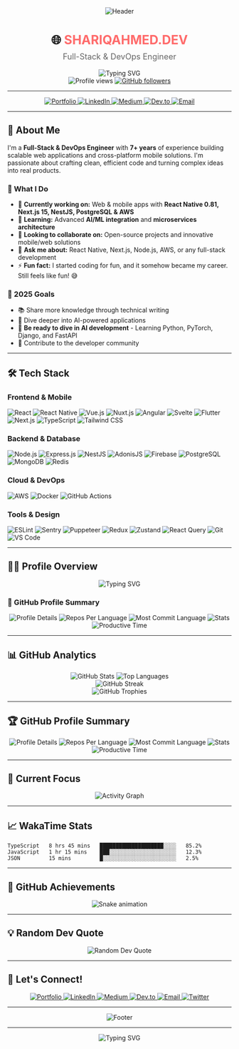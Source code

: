 <div align="center">
  <img src="https://capsule-render.vercel.app/api?type=waving&color=gradient&height=100&section=header" alt="Header" />
</div>

<div align="center">
  <h1>🌐 <a href="https://shariqahmed.dev" target="_blank" style="color: #FF6B6B; text-decoration: none;">SHARIQAHMED.DEV</a></h1>
  <p style="color: #666; font-size: 18px; margin-top: -10px;">Full-Stack & DevOps Engineer</p>
</div>

<div align="center">
  <img src="https://readme-typing-svg.herokuapp.com?font=Fira+Code&pause=1000&color=00D4FF&center=true&vCenter=true&width=500&lines=Hi+there%2C+I'm+Shariq+Ahmed+%F0%9F%91%8B;Full-Stack+%26+DevOps+Engineer;Building+scalable+web+%26+mobile+apps;Always+learning%2C+always+improving" alt="Typing SVG" />
</div>

<div align="center">
  <img src="https://komarev.com/ghpvc/?username=shariqahmed525&label=Profile%20views&color=0e75b6&style=flat" alt="Profile views" />
  <a href="https://github.com/shariqahmed525?tab=followers">
    <img src="https://img.shields.io/github/followers/shariqahmed525?label=Followers&style=social" alt="GitHub followers" />
  </a>
</div>

---

<div align="center">
  <a href="https://shariqahmed.dev">
    <img src="https://img.shields.io/badge/Portfolio-FF5722?style=for-the-badge&logo=todoist&logoColor=white" alt="Portfolio" />
  </a>
  <a href="https://linkedin.com/in/shariqahmed525">
    <img src="https://img.shields.io/badge/LinkedIn-0077B5?style=for-the-badge&logo=linkedin&logoColor=white" alt="LinkedIn" />
  </a>
  <a href="https://medium.com/@shariq.ahmed525">
    <img src="https://img.shields.io/badge/Medium-12100E?style=for-the-badge&logo=medium&logoColor=white" alt="Medium" />
  </a>
  <a href="https://dev.to/shariqahmed525">
    <img src="https://img.shields.io/badge/DEV.to-0A0A0A?style=for-the-badge&logo=dev.to&logoColor=white" alt="Dev.to" />
  </a>
  <a href="mailto:shariqahmed525@gmail.com">
    <img src="https://img.shields.io/badge/Email-D14836?style=for-the-badge&logo=gmail&logoColor=white" alt="Email" />
  </a>
</div>

---

## 🚀 About Me

I'm a **Full-Stack & DevOps Engineer** with **7+ years** of experience building scalable web applications and cross-platform mobile solutions. I'm passionate about crafting clean, efficient code and turning complex ideas into real products.

### 🎯 What I Do

- 🔭 **Currently working on:** Web & mobile apps with **React Native 0.81, Next.js 15, NestJS, PostgreSQL & AWS**
- 🌱 **Learning:** Advanced **AI/ML integration** and **microservices architecture**
- 👯 **Looking to collaborate on:** Open-source projects and innovative mobile/web solutions
- 💬 **Ask me about:** React Native, Next.js, Node.js, AWS, or any full-stack development
- ⚡ **Fun fact:** I started coding for fun, and it somehow became my career. Still feels like fun! 😅

### 🎯 2025 Goals

- 📚 Share more knowledge through technical writing
- 🤖 Dive deeper into AI-powered applications
- 🐍 **Be ready to dive in AI development** - Learning Python, PyTorch, Django, and FastAPI
- 🌟 Contribute to the developer community

---

## 🛠️ Tech Stack

### Frontend & Mobile

![React](https://img.shields.io/badge/React-20232A?style=for-the-badge&logo=react&logoColor=61DAFB)
![React Native](https://img.shields.io/badge/React_Native-20232A?style=for-the-badge&logo=react&logoColor=61DAFB)
![Vue.js](https://img.shields.io/badge/Vue.js-4FC08D?style=for-the-badge&logo=vue.js&logoColor=white)
![Nuxt.js](https://img.shields.io/badge/Nuxt.js-00DC82?style=for-the-badge&logo=nuxt.js&logoColor=white)
![Angular](https://img.shields.io/badge/Angular-DD0031?style=for-the-badge&logo=angular&logoColor=white)
![Svelte](https://img.shields.io/badge/Svelte-FF3E00?style=for-the-badge&logo=svelte&logoColor=white)
![Flutter](https://img.shields.io/badge/Flutter-02569B?style=for-the-badge&logo=flutter&logoColor=white)
![Next.js](https://img.shields.io/badge/Next.js-000000?style=for-the-badge&logo=nextdotjs&logoColor=white)
![TypeScript](https://img.shields.io/badge/TypeScript-007ACC?style=for-the-badge&logo=typescript&logoColor=white)
![Tailwind CSS](https://img.shields.io/badge/Tailwind_CSS-38B2AC?style=for-the-badge&logo=tailwind-css&logoColor=white)

### Backend & Database

![Node.js](https://img.shields.io/badge/Node.js-43853D?style=for-the-badge&logo=node.js&logoColor=white)
![Express.js](https://img.shields.io/badge/Express.js-404D59?style=for-the-badge&logo=express&logoColor=white)
![NestJS](https://img.shields.io/badge/NestJS-e0234e?style=for-the-badge&logo=nestjs&logoColor=white)
![AdonisJS](https://img.shields.io/badge/AdonisJS-220052?style=for-the-badge&logo=adonisjs&logoColor=white)
![Firebase](https://img.shields.io/badge/Firebase-FFCA28?style=for-the-badge&logo=firebase&logoColor=black)
![PostgreSQL](https://img.shields.io/badge/PostgreSQL-336791?style=for-the-badge&logo=postgresql&logoColor=white)
![MongoDB](https://img.shields.io/badge/MongoDB-4EA94B?style=for-the-badge&logo=mongodb&logoColor=white)
![Redis](https://img.shields.io/badge/Redis-D82C30?style=for-the-badge&logo=redis&logoColor=white)

### Cloud & DevOps

![AWS](https://img.shields.io/badge/AWS-232F3E?style=for-the-badge&logo=amazon-aws&logoColor=white)
![Docker](https://img.shields.io/badge/Docker-2496ED?style=for-the-badge&logo=docker&logoColor=white)
![GitHub Actions](https://img.shields.io/badge/GitHub_Actions-2088FF?style=for-the-badge&logo=github-actions&logoColor=white)

### Tools & Design

![ESLint](https://img.shields.io/badge/ESLint-4B32C3?style=for-the-badge&logo=eslint&logoColor=white)
![Sentry](https://img.shields.io/badge/Sentry-362D59?style=for-the-badge&logo=sentry&logoColor=white)
![Puppeteer](https://img.shields.io/badge/Puppeteer-40B5A4?style=for-the-badge&logo=puppeteer&logoColor=white)
![Redux](https://img.shields.io/badge/Redux-593D88?style=for-the-badge&logo=redux&logoColor=white)
![Zustand](https://img.shields.io/badge/Zustand-FF6B6B?style=for-the-badge&logo=zustand&logoColor=white)
![React Query](https://img.shields.io/badge/React_Query-FF4154?style=for-the-badge&logo=react-query&logoColor=white)
![Git](https://img.shields.io/badge/Git-F05032?style=for-the-badge&logo=git&logoColor=white)
![VS Code](https://img.shields.io/badge/VS_Code-007ACC?style=for-the-badge&logo=visual-studio-code&logoColor=white)

---

## 👨‍💻 Profile Overview

<div align="center">
  <img src="https://readme-typing-svg.herokuapp.com?font=Fira+Code&pause=1000&color=00D4FF&center=true&vCenter=true&width=500&lines=Full-Stack+Developer+%7C+DevOps+Engineer;React+%7C+React+Native+%7C+Next.js;Node.js+%7C+NestJS+%7C+TypeScript;AWS+%7C+Docker+%7C+PostgreSQL;Always+learning+new+technologies" alt="Typing SVG" />
</div>

### 🎨 GitHub Profile Summary

<div align="center">
  <img src="https://github-profile-summary-cards.vercel.app/api/cards/profile-details?username=shariqahmed525&theme=radical" alt="Profile Details" />
  <img src="https://github-profile-summary-cards.vercel.app/api/cards/repos-per-language?username=shariqahmed525&theme=radical" alt="Repos Per Language" />
  <img src="https://github-profile-summary-cards.vercel.app/api/cards/most-commit-language?username=shariqahmed525&theme=radical" alt="Most Commit Language" />
  <img src="https://github-profile-summary-cards.vercel.app/api/cards/stats?username=shariqahmed525&theme=radical" alt="Stats" />
  <img src="https://github-profile-summary-cards.vercel.app/api/cards/productive-time?username=shariqahmed525&theme=radical" alt="Productive Time" />
</div>

---

## 📊 GitHub Analytics

<div align="center">
  <img src="https://github-readme-stats.vercel.app/api?username=shariqahmed525&show_icons=true&theme=radical&hide_border=true&count_private=true&include_all_commits=true" alt="GitHub Stats" />
  <img src="https://github-readme-stats.vercel.app/api/top-langs/?username=shariqahmed525&layout=compact&theme=radical&hide_border=true&langs_count=8" alt="Top Languages" />
</div>

<div align="center">
  <img src="https://github-readme-streak-stats.herokuapp.com/?user=shariqahmed525&theme=radical&hide_border=true" alt="GitHub Streak" />
</div>

<div align="center">
  <img src="https://github-profile-trophy.vercel.app/?username=shariqahmed525&theme=radical&no-frame=true&column=7" alt="GitHub Trophies" />
</div>

---

## 🏆 GitHub Profile Summary

<div align="center">
  <img src="https://github-profile-summary-cards.vercel.app/api/cards/profile-details?username=shariqahmed525&theme=radical" alt="Profile Details" />
  <img src="https://github-profile-summary-cards.vercel.app/api/cards/repos-per-language?username=shariqahmed525&theme=radical" alt="Repos Per Language" />
  <img src="https://github-profile-summary-cards.vercel.app/api/cards/most-commit-language?username=shariqahmed525&theme=radical" alt="Most Commit Language" />
  <img src="https://github-profile-summary-cards.vercel.app/api/cards/stats?username=shariqahmed525&theme=radical" alt="Stats" />
  <img src="https://github-profile-summary-cards.vercel.app/api/cards/productive-time?username=shariqahmed525&theme=radical" alt="Productive Time" />
</div>

---

## 🎯 Current Focus

<div align="center">
  <img src="https://github-readme-activity-graph.vercel.app/graph?username=shariqahmed525&theme=redical&hide_border=true&custom_title=Contribution%20Activity%20Graph" alt="Activity Graph" />
</div>

---

## 📈 WakaTime Stats

<!--START_SECTION:waka-->

```text
TypeScript   8 hrs 45 mins   ████████████████████░░░░   85.2%
JavaScript   1 hr 15 mins    ███░░░░░░░░░░░░░░░░░░░░░   12.3%
JSON         15 mins         █░░░░░░░░░░░░░░░░░░░░░░░   2.5%
```

<!--END_SECTION:waka-->

---

## 🏅 GitHub Achievements

<div align="center">
  <img src="https://github.com/shariqahmed525/shariqahmed525/blob/output/snake.svg" alt="Snake animation" />
</div>

---

## 💡 Random Dev Quote

<div align="center">
  <img src="https://quotes-github-readme.vercel.app/api?type=horizontal&theme=radical" alt="Random Dev Quote" />
</div>

---

## 🤝 Let's Connect!

<div align="center">
  <a href="https://shariqahmed.dev" target="_blank">
    <img src="https://img.shields.io/badge/Portfolio-FF5722?style=for-the-badge&logo=todoist&logoColor=white" alt="Portfolio" />
  </a>
  <a href="https://linkedin.com/in/shariqahmed525" target="_blank">
    <img src="https://img.shields.io/badge/LinkedIn-0077B5?style=for-the-badge&logo=linkedin&logoColor=white" alt="LinkedIn" />
  </a>
  <a href="https://medium.com/@shariq.ahmed525" target="_blank">
    <img src="https://img.shields.io/badge/Medium-12100E?style=for-the-badge&logo=medium&logoColor=white" alt="Medium" />
  </a>
  <a href="https://dev.to/shariqahmed525" target="_blank">
    <img src="https://img.shields.io/badge/DEV.to-0A0A0A?style=for-the-badge&logo=dev.to&logoColor=white" alt="Dev.to" />
  </a>
  <a href="mailto:shariqahmed525@gmail.com" target="_blank">
    <img src="https://img.shields.io/badge/Email-D14836?style=for-the-badge&logo=gmail&logoColor=white" alt="Email" />
  </a>
  <a href="https://twitter.com/shariqahmed525" target="_blank">
    <img src="https://img.shields.io/badge/Twitter-1DA1F2?style=for-the-badge&logo=twitter&logoColor=white" alt="Twitter" />
  </a>
</div>

---

<div align="center">
  <img src="https://capsule-render.vercel.app/api?type=waving&color=gradient&height=100&section=footer" alt="Footer" />
</div>

---

<div align="center">
  <img src="https://readme-typing-svg.herokuapp.com?font=Fira+Code&pause=1000&color=00D4FF&center=true&vCenter=true&width=435&lines=Thanks+for+visiting!+%F0%9F%98%8A;Let's+build+something+amazing+together!+%F0%9F%9A%80" alt="Typing SVG" />
</div>
